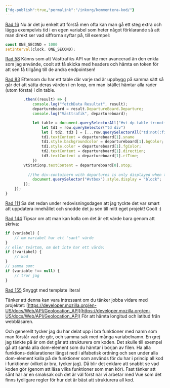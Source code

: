 ```yaml
---
{"dg-publish":true,"permalink":"/inkorg/kommentera-kod/"}
---
```




[Rad 16](https://github.com/Aurorien/Farstun/blob/0e78cfd37e594d9f527201fb68e86c8a145bf6de/index.js#L16)
Nu är det ju enkelt att förstå men ofta kan man gå ett steg extra och lägga exempelvis tid i en egen variabel som heter något förklarande så att man direkt ser vad siffrorna syftar på, till exempel:
```js
const ONE_SECOND = 1000
setInterval(clock, ONE_SECOND);
```

[Rad 58](https://github.com/Aurorien/Farstun/blob/0e78cfd37e594d9f527201fb68e86c8a145bf6de/index.js#L58)
Känns som att Västtrafiks API var lite mer avancerad än den enkla som jag använde, coolt att få skicka med headers och hämta en token för att sen få tillgång till de andra endpointsen!

[Rad 83](https://github.com/Aurorien/Farstun/blob/0e78cfd37e594d9f527201fb68e86c8a145bf6de/index.js#L83)
Eftersom du har ett table där varje rad är uppbygg på samma sätt så går det att sätta deras värden i en loop, om man istället hämtar alla rader (utom första) i din table.
```js
		.then((result) => {
			console.log("fetchData Resultat", result);
			departureboard = result.DepartureBoard.Departure;
			console.log("Västtrafik", departureboard);

			let table = document.querySelectorAll("#vt-dp-table tr:not(:first-of-type")table.forEach(function(row) {
				let td1 = row.querySelector("td div")
				let [ td2, td3 ] = [...row.querySelectorAll("td:not(:first-of-type)")]
				td1.textContent = departureboard[1].sname
				td1.style.backgroundcolor = departureboard[1].bgColor;
				td1.style.color = departureboard[1].fgColor;
				td2.textContent = departureboard[1].direction;
				td3.textContent = departureboard[1].rtTime;
			})
		vtStationp.textContent = departureboard[0].stop;
          
          //the div-containern with departures is only displayed when the fetch is finished with the code below
			document.querySelector("#vtbox").style.display = "block";
		});
	});
}
```

[Rad 111](https://github.com/Aurorien/Farstun/blob/0e78cfd37e594d9f527201fb68e86c8a145bf6de/index.js#L111)
Sa det redan under redovisningsdagen att jag tyckte det var smart att uppdatera innehållet och snodde det ju sen till mitt eget projekt! Coolt :)

[Rad 144](https://github.com/Aurorien/Farstun/blob/0e78cfd37e594d9f527201fb68e86c8a145bf6de/index.js#L144)
Tipsar om att man kan kolla om det är ett värde bara genom att skriva:
```js
if (variabel) {
	// om variabel har ett "sant" värde
}
// eller tvärtom, om det inte har ett värde:
if (!variabel) {
	// kod
}
// samma som:
if (variable !== null) {
	// tror jag
}
```

[Rad 155](https://github.com/Aurorien/Farstun/blob/0e78cfd37e594d9f527201fb68e86c8a145bf6de/index.js#L155)
Snyggt med template literal 

Tänker att denna kan vara intressant om du tänker jobba vidare med projektet:
[https://developer.mozilla.org/en-US/docs/Web/API/Geolocation_API](https://developer.mozilla.org/en-US/docs/Web/API/Geolocation_API)
För att hämta longitud och latitud från webbläsaren.

Och generellt tycker jag du har delat upp i bra funktioner med namn som man förstår vad de gör, och samma sak med många variabelnamn.
En grej jag tänkte på är om det går att strukturera om koden. Det skulle till exempel gå att samla alla dom-element som du hämtar i början av filen. Ha alla funktions-deklarationer längst ned i alfabetisk ordning och sen under alla dom-element kalla på de funktioner som används för du har i princip all kod i funktioner (vilket är bra, tycker jag). Då blir det enklare att snabbt se vad koden gör (genom att läsa vilka funktioner som man kör). Fast tänker att sånt här är en smaksak och det är väl först när vi arbetar med Vue som det finns tydligare regler för hur det är bäst att strukturera all kod.

